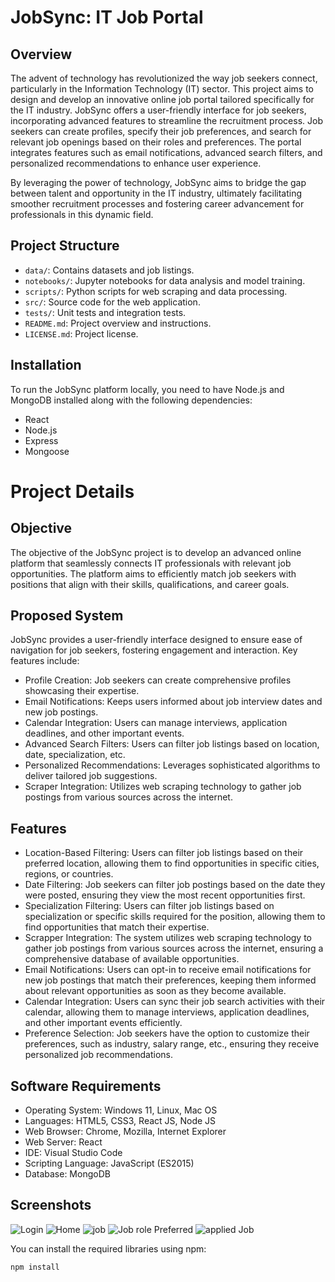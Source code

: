 # JobSync: IT Job Portal

## Overview

The advent of technology has revolutionized the way job seekers connect, particularly in the Information Technology (IT) sector. This project aims to design and develop an innovative online job portal tailored specifically for the IT industry. JobSync offers a user-friendly interface for job seekers, incorporating advanced features to streamline the recruitment process. Job seekers can create profiles, specify their job preferences, and search for relevant job openings based on their roles and preferences. The portal integrates features such as email notifications, advanced search filters, and personalized recommendations to enhance user experience.

By leveraging the power of technology, JobSync aims to bridge the gap between talent and opportunity in the IT industry, ultimately facilitating smoother recruitment processes and fostering career advancement for professionals in this dynamic field.

## Project Structure

- `data/`: Contains datasets and job listings.
- `notebooks/`: Jupyter notebooks for data analysis and model training.
- `scripts/`: Python scripts for web scraping and data processing.
- `src/`: Source code for the web application.
- `tests/`: Unit tests and integration tests.
- `README.md`: Project overview and instructions.
- `LICENSE.md`: Project license.


## Installation

To run the JobSync platform locally, you need to have Node.js and MongoDB installed along with the following dependencies:

- React
- Node.js
- Express
- Mongoose

# Project Details
## Objective
The objective of the JobSync project is to develop an advanced online platform that seamlessly connects IT professionals with relevant job opportunities. The platform aims to efficiently match job seekers with positions that align with their skills, qualifications, and career goals.

## Proposed System
JobSync provides a user-friendly interface designed to ensure ease of navigation for job seekers, fostering engagement and interaction. Key features include:

- Profile Creation: Job seekers can create comprehensive profiles showcasing their expertise.
- Email Notifications: Keeps users informed about job interview dates and new job postings.
- Calendar Integration: Users can manage interviews, application deadlines, and other important events.
- Advanced Search Filters: Users can filter job listings based on location, date, specialization, etc.
- Personalized Recommendations: Leverages sophisticated algorithms to deliver tailored job suggestions.
- Scraper Integration: Utilizes web scraping technology to gather job postings from various sources across the internet.

## Features
- Location-Based Filtering: Users can filter job listings based on their preferred location, allowing them to find opportunities in specific cities, regions, or countries.
- Date Filtering: Job seekers can filter job postings based on the date they were posted, ensuring they view the most recent opportunities first.
- Specialization Filtering: Users can filter job listings based on specialization or specific skills required for the position, allowing them to find opportunities that match their expertise.
- Scrapper Integration: The system utilizes web scraping technology to gather job postings from various sources across the internet, ensuring a comprehensive database of available opportunities.
- Email Notifications: Users can opt-in to receive email notifications for new job postings that match their preferences, keeping them informed about relevant opportunities as soon as they become available.
- Calendar Integration: Users can sync their job search activities with their calendar, allowing them to manage interviews, application deadlines, and other important events efficiently.
- Preference Selection: Job seekers have the option to customize their preferences, such as industry, salary range, etc., ensuring they receive personalized job recommendations.

## Software Requirements
- Operating System: Windows 11, Linux, Mac OS
- Languages: HTML5, CSS3, React JS, Node JS
- Web Browser: Chrome, Mozilla, Internet Explorer
- Web Server: React
- IDE: Visual Studio Code
- Scripting Language: JavaScript (ES2015)
- Database: MongoDB

## Screenshots
![Login](images/login.png)
![Home](images/home.png)
![job](images/job.png)
![Job role Preferred](images/prefferedJobRole.png)
![applied Job](images/appliedJob.png)

You can install the required libraries using npm:

```bash
npm install
